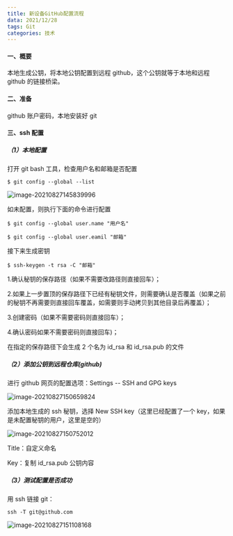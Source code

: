```yaml
---
title: 新设备GitHub配置流程
data: 2021/12/28
tags: Git
categories: 技术
---
```


#### 一、概要

本地生成公钥，将本地公钥配置到远程 github，这个公钥就等于本地和远程 github 的链接桥梁。

#### 二、准备

github 账户密码，本地安装好 git

#### 三、ssh 配置

##### （1）本地配置

打开 git bash 工具，检查用户名和邮箱是否配置

```shell
$ git config --global --list
```

![image-20210827145839996](C:\Users\Administrator\AppData\Roaming\Typora\typora-user-images\image-20210827145839996.png)

如未配置，则执行下面的命令进行配置

```shell
$ git config --global user.name "用户名"

$ git config --global user.eamil "邮箱"
```

接下来生成密钥

```
$ ssh-keygen -t rsa -C "邮箱"
```

1.确认秘钥的保存路径（如果不需要改路径则直接回车）；

2.如果上一步置顶的保存路径下已经有秘钥文件，则需要确认是否覆盖（如果之前的秘钥不再需要则直接回车覆盖，如需要则手动拷贝到其他目录后再覆盖）；

3.创建密码（如果不需要密码则直接回车）；

4.确认密码如果不需要密码则直接回车)；

在指定的保存路径下会生成 2 个名为 id_rsa 和 id_rsa.pub 的文件

##### （2）添加公钥到远程仓库(github)

进行 github 网页的配置选项：Settings -- SSH and GPG keys

![image-20210827150659824](C:\Users\Administrator\AppData\Roaming\Typora\typora-user-images\image-20210827150659824.png)

添加本地生成的 ssh 秘钥，选择 New SSH key（这里已经配置了一个 key，如果是未配置秘钥的用户，这里是空的）

![image-20210827150752012](C:\Users\Administrator\AppData\Roaming\Typora\typora-user-images\image-20210827150752012.png)

Title：自定义命名

Key：复制 id_rsa.pub 公钥内容

##### （3）测试配置是否成功

用 ssh 链接 git：

```shell
ssh -T git@github.com
```

![image-20210827151108168](C:\Users\Administrator\AppData\Roaming\Typora\typora-user-images\image-20210827151108168.png)
